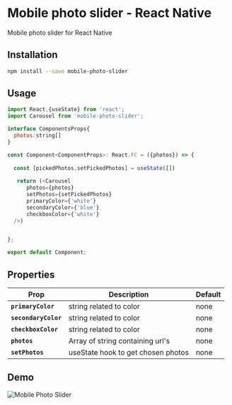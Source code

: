 # Mobile photo slider - React Native
Mobile photo slider for React Native

## Installation

```bash
npm install --save mobile-photo-slider
```

## Usage

```js
import React,{useState} from 'react';
import Carousel from 'mobile-photo-slider';

interface ComponentsProps{
  photos:string[]
}

const Component<ComponentProps>: React.FC = ({photos}) => {
   
  const [pickedPhotos,setPickedPhotos] = useState([])
  
   return (<Carousel
      photos={photos}
      setPhotos={setPickedPhotos}
      primaryColor={'white'}
      secondaryColor={'blue'}
      checkboxColor={'white'}
  />)


};

export default Component;
```

## Properties

| Prop                      | Description                                                                                                                                                                                                                                                                                                             | Default        |
| ------------------------- | ----------------------------------------------------------------------------------------------------------------------------------------------------------------------------------------------------------------------------------------------------------------------------------------------------------------------- | -------------- |
| **`primaryColor`**               | string related to color | none   
| **`secondaryColor`**               | string related to color | none
| **`checkboxColor`**               | string related to color | none   
| **`photos`**               | Array of string containing url's | none
| **`setPhotos`**               | useState hook to get chosen photos  | none



## Demo

![Mobile Photo Slider](demo/git.gif)

